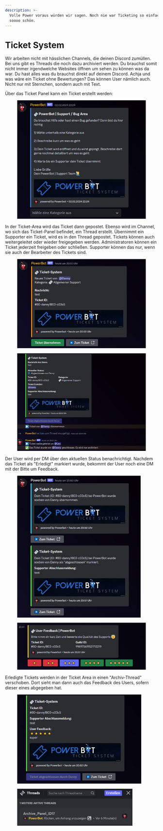 ```yaml
---
description: >-
  Volle Power voraus würden wir sagen. Noch nie war Ticketing so einfach und
  soooo schön.
---
```


# Ticket System

Wir arbeiten nicht mit hässlichen Channels, die deinen Discord zumüllen. Bei uns gibt es Threads die noch dazu archiviert werden. Du brauchst somit nicht immer irgendwelche Websites öffnen um sehen zu können was da war. Du hast alles was du brauchst direkt auf deinem Discord. Achja und was wäre ein Ticket ohne Bewertungen? Das können User nämlich auch. Nicht nur mit Sternchen, sondern auch mit Text.

Über das Ticket Panel kann ein Ticket erstellt werden:

<div align="left">

<figure><img src="../.gitbook/assets/image (1) (1).png" alt="" width="424"><figcaption></figcaption></figure>

</div>

In der Ticket-Area wird das Ticket dann gepostet. Ebenso wird im Channel, wo sich das Ticket-Panel befindet, ein Thread erstellt. Übernimmt ein Supporter ein Ticket, wird es in den Thread gepostet. Tickets können auch weitergeleitet oder wieder freigegeben werden. Administratoren können ein Ticket jederzeit freigeben oder schließen. Supporter können das nur, wenn sie auch der Bearbeiter des Tickets sind.

<div align="left">

<figure><img src="../.gitbook/assets/ticket_erstellt.png" alt="" width="436"><figcaption></figcaption></figure>

 

<figure><img src="../.gitbook/assets/ticket_bearbeitung.png" alt="" width="563"><figcaption></figcaption></figure>

</div>

Der User wird per DM über den aktuellen Status benachrichtigt. Nachdem das Ticket als "Erledigt" markiert wurde, bekommt der User noch eine DM mit der Bitte um Feedback.

<div align="left">

<figure><img src="../.gitbook/assets/ticket_dms.png" alt="" width="407"><figcaption></figcaption></figure>

 

<figure><img src="../.gitbook/assets/ticket_feedback.png" alt="" width="452"><figcaption></figcaption></figure>

</div>

Erledigte Tickets werden in der Ticket Area in einen "Archiv-Thread" verschoben. Dort sieht man dann auch das Feedback des Users, sofern dieser eines abgegeben hat.

<div align="left">

<figure><img src="../.gitbook/assets/ticket_abgeschlossen.png" alt="" width="409"><figcaption></figcaption></figure>

 

<figure><img src="../.gitbook/assets/image (2) (1).png" alt="" width="380"><figcaption></figcaption></figure>

</div>
